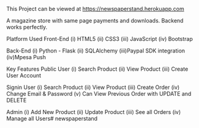 This Project can be viewed at https://newspaperstand.herokuapp.com

A magazine store with same page payments and downloads.
Backend works perfectly.


Platform Used
Front-End
(i) HTML5
(ii) CSS3
(iii) JavaScript
(iv) Bootstrap

Back-End
(i) Python - Flask
(ii) SQLAlchemy
(iii)Paypal SDK integration
(iv)Mpesa Push

Key Features
Public User
(i) Search Product
(ii) View Product
(iii) Create User Account

Signin User
(i) Search Product
(ii) View Product
(iii) Create Order
(iv) Change Email & Password
(v) Can View Previous Order with UPDATE and DELETE

Admin
(i) Add New Product
(ii) Update Product
(iii) See all Orders
(iv) Manage all Users# newspaperstand
